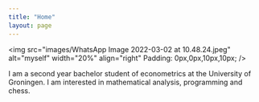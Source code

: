 ```yaml
---
title: "Home"
layout: page
---
```


<img src="images/WhatsApp Image 2022-03-02 at 10.48.24.jpeg" alt="myself" width="20%" align="right" Padding: 0px,0px,10px,10px; />

I am a second year bachelor student of econometrics at the University of Groningen. I am interested in mathematical analysis, programming and chess.
